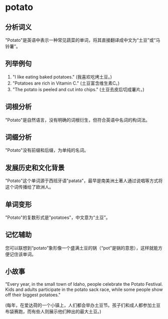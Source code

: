 # potato

## 分析词义

  

"Potato"是英语中表示一种常见蔬菜的单词，将其直接翻译成中文为“土豆”或“马铃薯”。

  

## 列举例句

  

1.  "I like eating baked potatoes." (我喜欢吃烤土豆。)
2.  "Potatoes are rich in Vitamin C." (土豆富含维生素C。)
3.  "The potato is peeled and cut into chips." (土豆去皮后切成薯片。)

  

## 词根分析

  

"Potato"是自然语言，没有明确的词根衍生，但符合英语中名词的构词法。

  

## 词缀分析

  

"Potato"没有前缀和后缀，为单纯的名词。

  

## 发展历史和文化背景

  

"Potato"这个单词源于西班牙语"patata"，最早是南美洲土著人通过说唱等方式将这个词传播给了欧洲人。

  

## 单词变形

  

"Potato"的复数形式是"potatoes"，中文意为“土豆”。

  

## 记忆辅助

  

您可以联想到“potato”象形像一个盛满土豆的锅（“pot”是锅的意思），这样就能方便记住该单词。

  

## 小故事

  

"Every year, in the small town of Idaho, people celebrate the Potato Festival. Kids and adults participate in the potato sack race, while some people show off their biggest potatoes."

  

(每年，在爱达荷的一个小镇上，人们都会举办土豆节。孩子们和成人都参加土豆布袋赛跑，而有些人则展示他们种出的最大土豆。)
